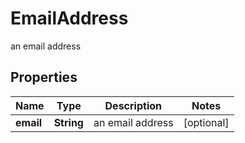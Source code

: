 

# EmailAddress

an email address

## Properties

Name | Type | Description | Notes
------------ | ------------- | ------------- | -------------
**email** | **String** | an email address |  [optional]



